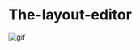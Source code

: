 # The-layout-editor
![gif](https://user-images.githubusercontent.com/50353804/161393338-4a5dc6c4-44be-4dd0-bbf2-2f3d696a0674.gif)
